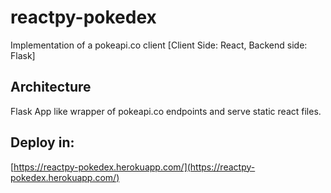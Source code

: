 # reactpy-pokedex
Implementation of a pokeapi.co client [Client Side: React, Backend side: Flask]

## Architecture
Flask App like wrapper of pokeapi.co endpoints and serve static react files.

## Deploy in:
[https://reactpy-pokedex.herokuapp.com/](https://reactpy-pokedex.herokuapp.com/)
